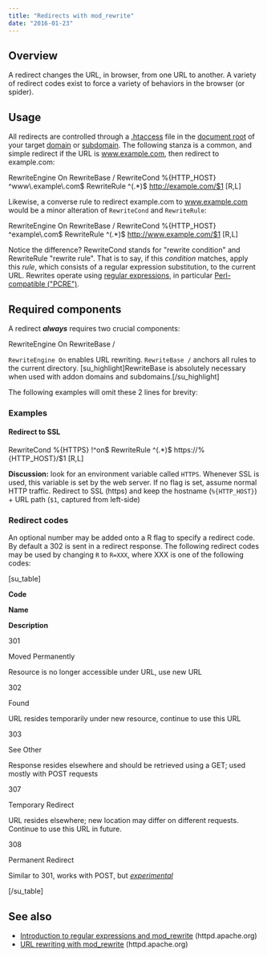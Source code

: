 ```yaml
---
title: "Redirects with mod_rewrite"
date: "2016-01-23"
---
```


## Overview

A redirect changes the URL, in browser, from one URL to another. A variety of redirect codes exist to force a variety of behaviors in the browser (or spider).

## Usage

All redirects are controlled through a [.htaccess](https://kb.apnscp.com/guides/htaccess-guide/) file in the [document root](https://kb.apnscp.com/web-content/where-is-site-content-served-from/) of your target [domain](https://kb.apnscp.com/control-panel/creating-addon-domain/) or [subdomain](https://kb.apnscp.com/web-content/creating-subdomain/). The following stanza is a common, and simple redirect if the URL is www.example.com, then redirect to example.com:

RewriteEngine On
RewriteBase /
RewriteCond %{HTTP\_HOST} ^www\\.example\\.com$
RewriteRule ^(.\*)$ http://example.com/$1 \[R,L\]

Likewise, a converse rule to redirect example.com to www.example.com would be a minor alteration of `RewriteCond` and `RewriteRule`:

RewriteEngine On
RewriteBase /
RewriteCond %{HTTP\_HOST} ^example\\.com$
RewriteRule ^(.\*)$ http://www.example.com/$1 \[R,L\]

Notice the difference? RewriteCond stands for "rewrite condition" and RewriteRule "rewrite rule". That is to say, if this _condition_ matches, apply this _rule_, which consists of a regular expression substitution, to the current URL. Rewrites operate using [regular expressions](http://httpd.apache.org/docs/current/rewrite/intro.html), in particular [Perl-compatible ("PCRE")](https://en.wikipedia.org/wiki/Perl_Compatible_Regular_Expressions).

## Required components

A redirect _**always**_ requires two crucial components:

RewriteEngine On
RewriteBase /

`RewriteEngine On` enables URL rewriting. `RewriteBase /` anchors all rules to the current directory. \[su\_highlight\]RewriteBase is absolutely necessary when used with addon domains and subdomains.\[/su\_highlight\]

The following examples will omit these 2 lines for brevity:

### Examples

#### Redirect to SSL

RewriteCond %{HTTPS} !^on$
RewriteRule ^(.\*)$ https://%{HTTP\_HOST}/$1 \[R,L\]

**Discussion:** look for an environment variable called `HTTPS`. Whenever SSL is used, this variable is set by the web server. If no flag is set, assume normal HTTP traffic. Redirect to SSL (https) and keep the hostname (`%{HTTP_HOST}`) + URL path (`$1`, captured from left-side)

### Redirect codes

An optional number may be added onto a R flag to specify a redirect code. By default a 302 is sent in a redirect response. The following redirect codes may be used by changing `R` to `R=XXX`, where XXX is one of the following codes:

\[su\_table\]

**Code**

**Name**

**Description**

301

Moved Permanently

Resource is no longer accessible under URL, use new URL

302

Found

URL resides temporarily under new resource, continue to use this URL

303

See Other

Response resides elsewhere and should be retrieved using a GET; used mostly with POST requests

307

Temporary Redirect

URL resides elsewhere; new location may differ on different requests. Continue to use this URL in future.

308

Permanent Redirect

Similar to 301, works with POST, but _[experimental](https://tools.ietf.org/html/rfc7238)_

\[/su\_table\]

## See also

- [Introduction to regular expressions and mod\_rewrite](http://httpd.apache.org/docs/current/rewrite/intro.html) (httpd.apache.org)
- [URL rewriting with mod\_rewrite](http://httpd.apache.org/docs/current/rewrite/) (httpd.apache.org)
